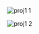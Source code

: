 ![proj1 1](https://user-images.githubusercontent.com/32937795/134028794-f372b97e-b197-4c60-97a5-016886c73daa.png)

![proj1 2](https://user-images.githubusercontent.com/32937795/134028895-18c6e00f-193d-4510-8cbd-da3b6b99c6e1.jpg)
 

